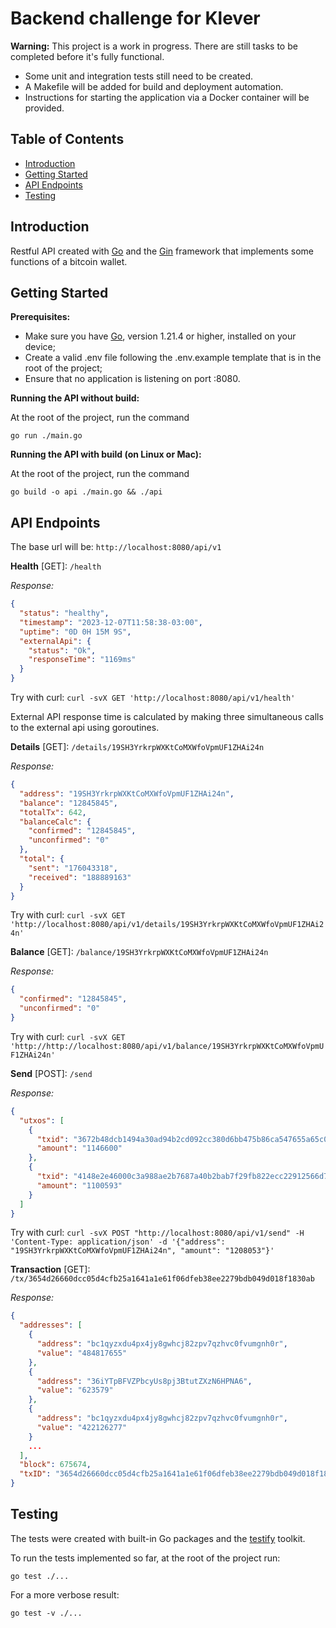 # Backend challenge for Klever

**Warning:** This project is a work in progress. There are still tasks to be completed before it's fully functional. 

- Some unit and integration tests still need to be created. 
- A Makefile will be added for build and deployment automation.
- Instructions for starting the application via a Docker container will be provided.

## Table of Contents

- [Introduction](#introduction)
- [Getting Started](#getting-started)
- [API Endpoints](#api-endpoints)
- [Testing](#testing)

## Introduction

Restful API created with [Go](https://go.dev/) and the [Gin](https://gin-gonic.com/) framework that implements some functions of a bitcoin wallet. 
## Getting Started

**Prerequisites:**

- Make sure you have [Go](https://go.dev/), version 1.21.4 or higher, installed on your device;
- Create a valid .env file following the .env.example template that is in the root of the project;
- Ensure that no application is listening on port :8080.

**Running the API without build:**

At the root of the project, run the command 

```shell
go run ./main.go
```

**Running the API with build (on Linux or Mac):**

At the root of the project, run the command 

```shell
go build -o api ./main.go && ./api
```


## API Endpoints

The base url will be: `http://localhost:8080/api/v1`

**Health** [GET]: `/health`

_Response:_

```json
{
  "status": "healthy",
  "timestamp": "2023-12-07T11:58:38-03:00",
  "uptime": "0D 0H 15M 9S",
  "externalApi": {
    "status": "Ok",
    "responseTime": "1169ms"
  }
}
```

Try with curl: `curl -svX GET 'http://localhost:8080/api/v1/health'`

External API response time is calculated by making three simultaneous calls to the external api using goroutines.

**Details** [GET]: `/details/19SH3YrkrpWXKtCoMXWfoVpmUF1ZHAi24n`

_Response:_

```json
{
  "address": "19SH3YrkrpWXKtCoMXWfoVpmUF1ZHAi24n",
  "balance": "12845845",
  "totalTx": 642,
  "balanceCalc": {
    "confirmed": "12845845",
    "unconfirmed": "0"
  },
  "total": {
    "sent": "176043318",
    "received": "188889163"
  }
}
```

Try with curl: `curl -svX GET 'http://localhost:8080/api/v1/details/19SH3YrkrpWXKtCoMXWfoVpmUF1ZHAi24n'`

**Balance** [GET]: `/balance/19SH3YrkrpWXKtCoMXWfoVpmUF1ZHAi24n`

_Response:_

```json
{
  "confirmed": "12845845",
  "unconfirmed": "0"
}
```

Try with curl: `curl -svX GET 'http://http://localhost:8080/api/v1/balance/19SH3YrkrpWXKtCoMXWfoVpmUF1ZHAi24n'`

**Send** [POST]: `/send`

_Response:_

```json
{
  "utxos": [
    {
      "txid": "3672b48dcb1494a30ad94b2cd092cc380d6bb475b86ca547655a65c0c27941e5",
      "amount": "1146600"
    },
    {
      "txid": "4148e2e46000c3a988ae2b7687a40b2bab7f29fb822ecc22912566d7b74330a4",
      "amount": "1100593"
    }
  ]
}
```

Try with curl: `curl -svX POST "http://localhost:8080/api/v1/send" -H 'Content-Type: application/json' -d '{"address": "19SH3YrkrpWXKtCoMXWfoVpmUF1ZHAi24n", "amount": "1208053"}'`

**Transaction** [GET]: `/tx/3654d26660dcc05d4cfb25a1641a1e61f06dfeb38ee2279bdb049d018f1830ab`

_Response:_

```json
{
  "addresses": [
    {
      "address": "bc1qyzxdu4px4jy8gwhcj82zpv7qzhvc0fvumgnh0r",
      "value": "484817655"
    },
    {
      "address": "36iYTpBFVZPbcyUs8pj3BtutZXzN6HPNA6",
      "value": "623579"
    },
    {
      "address": "bc1qyzxdu4px4jy8gwhcj82zpv7qzhvc0fvumgnh0r",
      "value": "422126277"
    }
    ...
  ],
  "block": 675674,
  "txID": "3654d26660dcc05d4cfb25a1641a1e61f06dfeb38ee2279bdb049d018f1830ab"
}
```


## Testing

The tests were created with built-in Go packages and the [testify](https://github.com/stretchr/testify) toolkit.

To run the tests implemented so far, at the root of the project run:

```shell
go test ./...
```

For a more verbose result:

```shell
go test -v ./...
```
